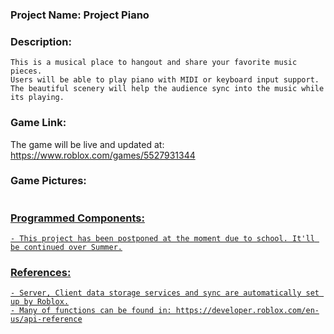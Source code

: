 ### Project Name: Project Piano

### Description: 
``` 
This is a musical place to hangout and share your favorite music pieces.
Users will be able to play piano with MIDI or keyboard input support.
The beautiful scenery will help the audience sync into the music while its playing.
```

### Game Link:
The game will be live and updated at:
https://www.roblox.com/games/5527931344

### Game Pictures:
<a href = ""><img src = "">

### Programmed Components:
```
- This project has been postponed at the moment due to school. It'll be continued over Summer.
```

### References:
```
- Server, Client data storage services and sync are automatically set up by Roblox.
- Many of functions can be found in: https://developer.roblox.com/en-us/api-reference
```